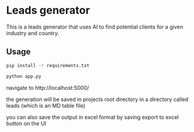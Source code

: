 # Leads generator

This is a leads generator that uses AI to find potential clients for a given industry and country.

## Usage
```bash
pip install -r requirements.txt
```

```bash
python app.py
```
navigate to http://localhost:5000/

the generation will be saved in projects root directory in a directory called leads (which is an MD table file)

you can also save the output in excel format by saving export to excel button on the UI